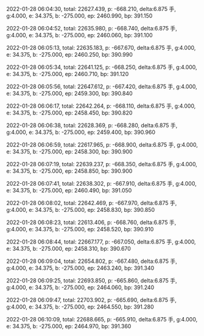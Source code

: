 2022-01-28 06:04:30, total: 22627.439, p: -668.210, delta:6.875 手, g:4.000, e: 34.375, b: -275.000, ep: 2460.990, bp: 391.150

2022-01-28 06:04:52, total: 22635.980, p: -668.740, delta:6.875 手, g:4.000, e: 34.375, b: -275.000, ep: 2460.060, bp: 391.100

2022-01-28 06:05:13, total: 22635.183, p: -667.670, delta:6.875 手, g:4.000, e: 34.375, b: -275.000, ep: 2460.250, bp: 390.990

2022-01-28 06:05:34, total: 22641.125, p: -668.250, delta:6.875 手, g:4.000, e: 34.375, b: -275.000, ep: 2460.710, bp: 391.120

2022-01-28 06:05:56, total: 22647.612, p: -667.420, delta:6.875 手, g:4.000, e: 34.375, b: -275.000, ep: 2459.300, bp: 390.840

2022-01-28 06:06:17, total: 22642.264, p: -668.110, delta:6.875 手, g:4.000, e: 34.375, b: -275.000, ep: 2458.450, bp: 390.820

2022-01-28 06:06:38, total: 22628.369, p: -668.280, delta:6.875 手, g:4.000, e: 34.375, b: -275.000, ep: 2459.400, bp: 390.960

2022-01-28 06:06:59, total: 22617.965, p: -668.900, delta:6.875 手, g:4.000, e: 34.375, b: -275.000, ep: 2458.300, bp: 390.900

2022-01-28 06:07:19, total: 22639.237, p: -668.350, delta:6.875 手, g:4.000, e: 34.375, b: -275.000, ep: 2458.850, bp: 390.900

2022-01-28 06:07:41, total: 22638.302, p: -667.910, delta:6.875 手, g:4.000, e: 34.375, b: -275.000, ep: 2460.490, bp: 391.050

2022-01-28 06:08:02, total: 22642.469, p: -667.970, delta:6.875 手, g:4.000, e: 34.375, b: -275.000, ep: 2458.830, bp: 390.850

2022-01-28 06:08:23, total: 22613.406, p: -668.760, delta:6.875 手, g:4.000, e: 34.375, b: -275.000, ep: 2458.520, bp: 390.910

2022-01-28 06:08:44, total: 22667.177, p: -667.050, delta:6.875 手, g:4.000, e: 34.375, b: -275.000, ep: 2458.310, bp: 390.670

2022-01-28 06:09:04, total: 22654.802, p: -667.480, delta:6.875 手, g:4.000, e: 34.375, b: -275.000, ep: 2463.240, bp: 391.340

2022-01-28 06:09:25, total: 22693.850, p: -665.860, delta:6.875 手, g:4.000, e: 34.375, b: -275.000, ep: 2464.060, bp: 391.240

2022-01-28 06:09:47, total: 22703.902, p: -665.690, delta:6.875 手, g:4.000, e: 34.375, b: -275.000, ep: 2464.550, bp: 391.280

2022-01-28 06:10:09, total: 22688.665, p: -665.910, delta:6.875 手, g:4.000, e: 34.375, b: -275.000, ep: 2464.970, bp: 391.360
